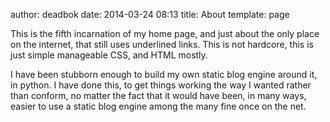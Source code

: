 author: deadbok
date: 2014-03-24 08:13
title: About
template: page

This is the fifth incarnation of my home page, and just about the only
place on the internet, that still uses underlined links. This is not
hardcore, this is just simple manageable CSS, and HTML mostly. 

I have been stubborn enough to build my own static blog engine around it, in 
python. I have done this, to get things working the way I wanted rather than 
conform, no matter the fact that it would have been, in many ways, easier to use 
a static blog engine among the many fine once on the net.
